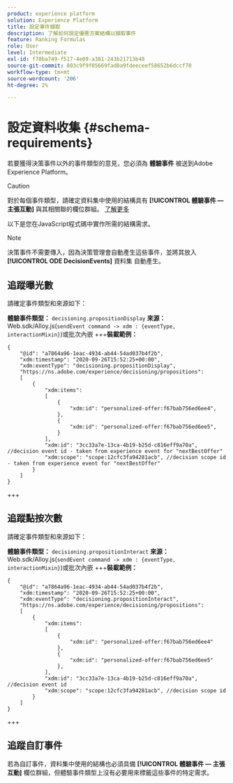 ```yaml
---
product: experience platform
solution: Experience Platform
title: 設定事件擷取
description: 了解如何設定優惠方案結構以擷取事件
feature: Ranking Formulas
role: User
level: Intermediate
exl-id: f70ba749-f517-4e09-a381-243b21713b48
source-git-commit: 803c9f9f05669fad0a9fdeeceef58652b6dccf70
workflow-type: tm+mt
source-wordcount: '206'
ht-degree: 2%

---
```


# 設定資料收集 {#schema-requirements}

若要獲得決策事件以外的事件類型的意見，您必須為 **體驗事件** 被送到Adobe Experience Platform。

>[!CAUTION]
>
>對於每個事件類型，請確定資料集中使用的結構具有 **[!UICONTROL 體驗事件 — 主張互動]** 與其相關聯的欄位群組。 [了解更多](create-dataset.md)

以下是您在JavaScript程式碼中實作所需的結構需求。

>[!NOTE]
>
>決策事件不需要傳入，因為決策管理會自動產生這些事件，並將其放入 **[!UICONTROL ODE DecisionEvents]** 資料集<!--to check--> 自動產生。

## 追蹤曝光數

請確定事件類型和來源如下：

**體驗事件類型：** `decisioning.propositionDisplay`
**來源：** Web.sdk/Alloy.js(`sendEvent command -> xdm : {eventType, interactionMixin}`)或批次內嵌
+++**裝載範例：**

```
{
    "@id": "a7864a96-1eac-4934-ab44-54ad037b4f2b",
    "xdm:timestamp": "2020-09-26T15:52:25+00:00",
    "xdm:eventType": "decisioning.propositionDisplay",
    "https://ns.adobe.com/experience/decisioning/propositions":
    [
        {
            "xdm:items":
            [
                {
                    "xdm:id": "personalized-offer:f67bab756ed6ee4",
                },
                {
                    "xdm:id": "personalized-offer:f67bab756ed6ee5",
                }
            ],
            "xdm:id": "3cc33a7e-13ca-4b19-b25d-c816eff9a70a", //decision event id - taken from experience event for "nextBestOffer"
            "xdm:scope": "scope:12cfc3fa94281acb", //decision scope id - taken from experience event for "nextBestOffer"
        }
    ]
}
```

+++

## 追蹤點按次數

請確定事件類型和來源如下：

**體驗事件類型：** `decisioning.propositionInteract`
**來源：** Web.sdk/Alloy.js(`sendEvent command -> xdm : {eventType, interactionMixin}`)或批次內嵌
+++**裝載範例：**

```
{
    "@id": "a7864a96-1eac-4934-ab44-54ad037b4f2b",
    "xdm:timestamp": "2020-09-26T15:52:25+00:00",
    "xdm:eventType": "decisioning.propositionInteract",
    "https://ns.adobe.com/experience/decisioning/propositions":
    [
        {
            "xdm:items":
            [
                {
                    "xdm:id": "personalized-offer:f67bab756ed6ee4"
                },
                {
                    "xdm:id": "personalized-offer:f67bab756ed6ee5"
                },
            ],
            "xdm:id": "3cc33a7e-13ca-4b19-b25d-c816eff9a70a", //decision event id
            "xdm:scope": "scope:12cfc3fa94281acb", //decision scope id
        }
    ]
}
```

+++

## 追蹤自訂事件

若為自訂事件，資料集中使用的結構也必須具備 **[!UICONTROL 體驗事件 — 主張互動]** 欄位群組，但體驗事件類型上沒有必要用來標籤這些事件的特定需求。

<!--
## Using a ranking strategy {#using-ranking}

To use the ranking strategy you created above, follow the steps below:

Once a ranking strategy has been created, you can assign it to a placement in a decision. For more on this, see [Configure offers selection in decisions](../offer-activities/configure-offer-selection.md).

1. Create a decision.
1. Add a placement.
1. Add a collection.
1. Choose to rank offers by AI ranking (select it from the drop-down list).
1. Click Add ranking.
1. Select the ranking strategy that you created. All the details of the ranking strategy are displayed.
1. Click Next to confirm.
1. Save your decision.

It is now ready to be used in a decision to rank eligible offers for a placement (see [Configure offers selection in decisions](../offer-activities/configure-offer-selection.md)).
-->
